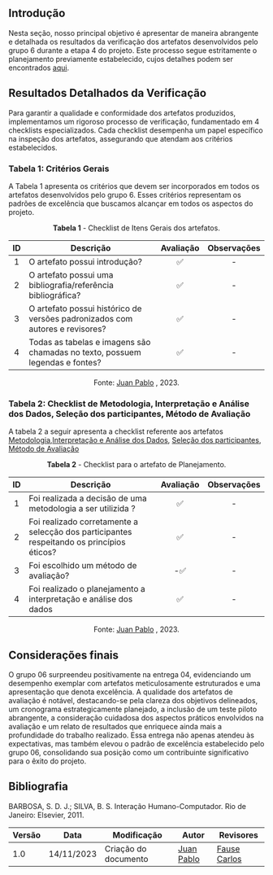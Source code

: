 ## Introdução

Nesta seção, nosso principal objetivo é apresentar de maneira abrangente e detalhada os resultados da verificação dos artefatos desenvolvidos pelo grupo 6 durante a etapa 4 do projeto. Este processo segue estritamente o planejamento previamente estabelecido, cujos detalhes podem ser encontrados [aqui]().

## Resultados Detalhados da Verificação

Para garantir a qualidade e conformidade dos artefatos produzidos, implementamos um rigoroso processo de verificação, fundamentado em 4 checklists especializados. Cada checklist desempenha um papel específico na inspeção dos artefatos, assegurando que atendam aos critérios estabelecidos. 

### Tabela 1: Critérios Gerais

A Tabela 1 apresenta os critérios que devem ser incorporados em todos os artefatos desenvolvidos pelo grupo 6. Esses critérios representam os padrões de excelência que buscamos alcançar em todos os aspectos do projeto.
<center>

**Tabela 1** - Checklist de Itens Gerais dos artefatos.


| ID  | Descrição                                                                                              | Avaliação | Observações |
| :-: | ------------------------------------------------------------------------------------------------------ | :-------: | :---------: |
|  1  | O artefato possui introdução?                                                                          |     ✅   |      -      |
|  2  | O artefato possui uma bibliografia/referência bibliográfica?                                           |     ✅    |      -      |
|  3  | O artefato possui histórico de versões padronizados com autores e revisores? |     ✅    |      -      |
|  4  | Todas as tabelas e imagens são chamadas no texto, possuem legendas e fontes?                           |     ✅    |      -      |


Fonte: [Juan Pablo](https://github.com/Juan-Ricarte) , 2023.

</center>

### Tabela 2: Checklist de Metodologia, Interpretação e Análise dos Dados, Seleção dos participantes, Método de Avaliação

A tabela 2 a seguir apresenta a checklist referente aos artefatos [Metodologia](https://interacao-humano-computador.github.io/2023.2-Caesb/des-aval-des/plan-rel-res/#metodologia),[Interpretação e Análise dos Dados](https://interacao-humano-computador.github.io/2023.2-Caesb/des-aval-des/plan-rel-res/#interpretacao-e-analise-de-dados), [Seleção dos participantes](https://interacao-humano-computador.github.io/2023.2-Caesb/des-aval-des/plan-rel-res/#selecao-dos-participantes), [ Método de Avaliação](https://interacao-humano-computador.github.io/2023.2-Caesb/des-aval-des/plan-rel-res/#metodo-de-avaliacao) 
<center>

**Tabela 2** - Checklist para o artefato de Planejamento.

| ID  | Descrição                                                                                                                                                      | Avaliação | Observações |
| :-: | -------------------------------------------------------------------------------------------------------------------------------------------------------------- | :-------: | :---------: |
|  1  |Foi realizada a decisão de uma metodologia a ser utilizida ?                                                                      |     ✅      |      -      |
|  2  |Foi realizado corretamente a selecção dos participantes respeitando os princípios éticos?                                                                      |     ✅      |      -      |
|  3  |Foi escolhido um método de avaliação?                                                                    |     -✅     |      -      |
|  4 |Foi realizado o planejamento a interpretação e análise dos dados                                                                   |     ✅    |      -      |



Fonte: [Juan Pablo](https://github.com/Juan-Ricarte) , 2023.

</center>






## Considerações finais

O grupo 06 surpreendeu positivamente na entrega 04, evidenciando um desempenho exemplar com artefatos meticulosamente estruturados e uma apresentação que denota excelência. A qualidade dos artefatos de avaliação é notável, destacando-se pela clareza dos objetivos delineados, um cronograma estrategicamente planejado, a inclusão de um teste piloto abrangente, a consideração cuidadosa dos aspectos práticos envolvidos na avaliação e um relato de resultados que enriquece ainda mais a profundidade do trabalho realizado. Essa entrega não apenas atendeu às expectativas, mas também elevou o padrão de excelência estabelecido pelo grupo 06, consolidando sua posição como um contribuinte significativo para o êxito do projeto.

## Bibliografia

 BARBOSA, S. D. J.; SILVA, B. S. Interação Humano-Computador. Rio de Janeiro: Elsevier, 2011.




 Versão | Data       | Modificação                             | Autor                         | Revisores                         |
| ------ | ---------- | --------------------------------------- | ----------------------------- | ----------------------------- |
|    1.0   |   14/11/2023   |   Criação do documento |  [Juan Pablo](https://github.com/Juan-Ricarte) | [Fause Carlos](https://github.com/FauseSkyWalker)|
